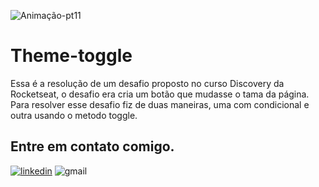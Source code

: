 ![Animação-pt11](https://user-images.githubusercontent.com/86725282/174088957-deac5623-075f-4c0e-a2c8-4d395f77ecb8.gif)
# Theme-toggle

 Essa é a resolução de um desafio proposto no curso Discovery da Rocketseat, o desafio era cria um botão que mudasse o tama da página. Para resolver esse desafio fiz de duas maneiras, uma com condicional e outra usando o metodo toggle. 
 
 
 ## Entre em contato comigo.
[![linkedin](https://img.shields.io/badge/LinkedIn-0077B5?style=for-the-badge&logo=linkedin&logoColor=white)](https://www.linkedin.com/in/maikon-alexandre)
![gmail](https://img.shields.io/badge/Gmail-D14836?style=for-the-badge&logo=gmail&logoColor=white)

